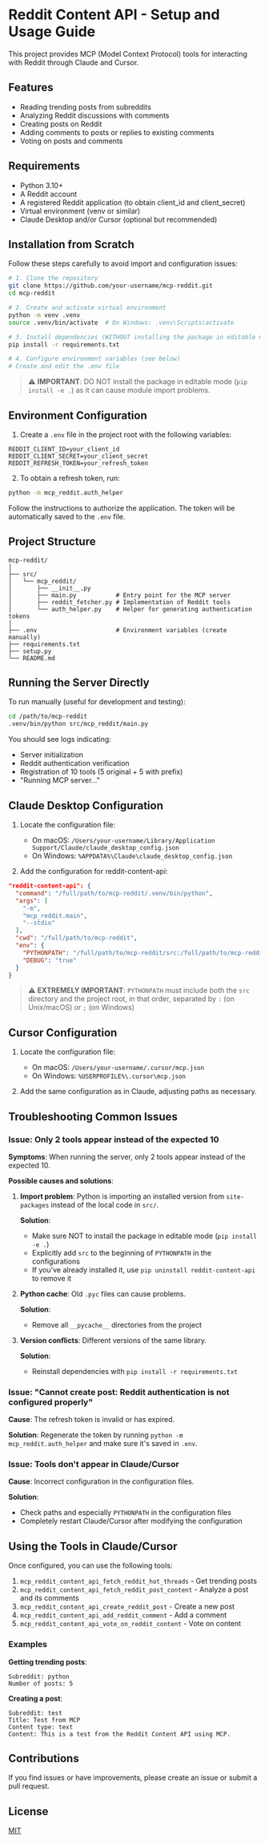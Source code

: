 # Reddit Content API - Setup and Usage Guide

This project provides MCP (Model Context Protocol) tools for interacting with Reddit through Claude and Cursor.

## Features

- Reading trending posts from subreddits
- Analyzing Reddit discussions with comments
- Creating posts on Reddit
- Adding comments to posts or replies to existing comments
- Voting on posts and comments

## Requirements

- Python 3.10+
- A Reddit account
- A registered Reddit application (to obtain client_id and client_secret)
- Virtual environment (venv or similar)
- Claude Desktop and/or Cursor (optional but recommended)

## Installation from Scratch

Follow these steps carefully to avoid import and configuration issues:

```bash
# 1. Clone the repository
git clone https://github.com/your-username/mcp-reddit.git
cd mcp-reddit

# 2. Create and activate virtual environment
python -m venv .venv
source .venv/bin/activate  # On Windows: .venv\Scripts\activate

# 3. Install dependencies (WITHOUT installing the package in editable mode)
pip install -r requirements.txt

# 4. Configure environment variables (see below)
# Create and edit the .env file
```

> ⚠️ **IMPORTANT**: DO NOT install the package in editable mode (`pip install -e .`) 
> as it can cause module import problems.

## Environment Configuration

1. Create a `.env` file in the project root with the following variables:

```
REDDIT_CLIENT_ID=your_client_id
REDDIT_CLIENT_SECRET=your_client_secret
REDDIT_REFRESH_TOKEN=your_refresh_token
```

2. To obtain a refresh token, run:

```bash
python -m mcp_reddit.auth_helper
```

Follow the instructions to authorize the application. The token will be automatically saved to the `.env` file.

## Project Structure

```
mcp-reddit/
│
├── src/
│   └── mcp_reddit/
│       ├── __init__.py
│       ├── main.py           # Entry point for the MCP server
│       ├── reddit_fetcher.py # Implementation of Reddit tools
│       └── auth_helper.py    # Helper for generating authentication tokens
│
├── .env                      # Environment variables (create manually)
├── requirements.txt
├── setup.py
└── README.md
```

## Running the Server Directly

To run manually (useful for development and testing):

```bash
cd /path/to/mcp-reddit
.venv/bin/python src/mcp_reddit/main.py
```

You should see logs indicating:
- Server initialization
- Reddit authentication verification
- Registration of 10 tools (5 original + 5 with prefix)
- "Running MCP server..."

## Claude Desktop Configuration

1. Locate the configuration file:
   - On macOS: `/Users/your-username/Library/Application Support/Claude/claude_desktop_config.json`
   - On Windows: `%APPDATA%\Claude\claude_desktop_config.json`

2. Add the configuration for reddit-content-api:

```json
"reddit-content-api": {
  "command": "/full/path/to/mcp-reddit/.venv/bin/python",
  "args": [
    "-m",
    "mcp_reddit.main",
    "--stdio"
  ],
  "cwd": "/full/path/to/mcp-reddit",
  "env": {
    "PYTHONPATH": "/full/path/to/mcp-reddit/src:/full/path/to/mcp-reddit",
    "DEBUG": "true"
  }
}
```

> ⚠️ **EXTREMELY IMPORTANT**: `PYTHONPATH` must include both the `src` directory and the project root, in that order, separated by `:` (on Unix/macOS) or `;` (on Windows)

## Cursor Configuration

1. Locate the configuration file:
   - On macOS: `/Users/your-username/.cursor/mcp.json`
   - On Windows: `%USERPROFILE%\.cursor\mcp.json`

2. Add the same configuration as in Claude, adjusting paths as necessary.

## Troubleshooting Common Issues

### Issue: Only 2 tools appear instead of the expected 10

**Symptoms**: When running the server, only 2 tools appear instead of the expected 10.

**Possible causes and solutions**:

1. **Import problem**: Python is importing an installed version from `site-packages` instead of the local code in `src/`.

   **Solution**: 
   - Make sure NOT to install the package in editable mode (`pip install -e .`)
   - Explicitly add `src` to the beginning of `PYTHONPATH` in the configurations
   - If you've already installed it, use `pip uninstall reddit-content-api` to remove it

2. **Python cache**: Old `.pyc` files can cause problems.

   **Solution**:
   - Remove all `__pycache__` directories from the project

3. **Version conflicts**: Different versions of the same library.

   **Solution**:
   - Reinstall dependencies with `pip install -r requirements.txt`

### Issue: "Cannot create post: Reddit authentication is not configured properly"

**Cause**: The refresh token is invalid or has expired.

**Solution**: Regenerate the token by running `python -m mcp_reddit.auth_helper` and make sure it's saved in `.env`.

### Issue: Tools don't appear in Claude/Cursor

**Cause**: Incorrect configuration in the configuration files.

**Solution**: 
- Check paths and especially `PYTHONPATH` in the configuration files
- Completely restart Claude/Cursor after modifying the configuration

## Using the Tools in Claude/Cursor

Once configured, you can use the following tools:

1. `mcp_reddit_content_api_fetch_reddit_hot_threads` - Get trending posts
2. `mcp_reddit_content_api_fetch_reddit_post_content` - Analyze a post and its comments
3. `mcp_reddit_content_api_create_reddit_post` - Create a new post
4. `mcp_reddit_content_api_add_reddit_comment` - Add a comment
5. `mcp_reddit_content_api_vote_on_reddit_content` - Vote on content

### Examples

**Getting trending posts**:
```
Subreddit: python
Number of posts: 5
```

**Creating a post**:
```
Subreddit: test
Title: Test from MCP
Content type: text
Content: This is a test from the Reddit Content API using MCP.
```

## Contributions

If you find issues or have improvements, please create an issue or submit a pull request.

## License

[MIT](LICENSE)